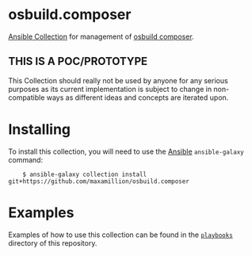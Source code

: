 # osbuild.composer
[Ansible Collection](https://docs.ansible.com/ansible/latest/user_guide/collections_using.html) for management of [osbuild composer](https://www.osbuild.org/documentation/#composer).

## THIS IS A POC/PROTOTYPE
This Collection should really not be used by anyone for any serious purposes as
its current implementation is subject to change in non-compatible ways as
different ideas and concepts are iterated upon.

# Installing

To install this collection, you will need to use the [Ansible](https://github.com/ansible/ansible) `ansible-galaxy` command:

		$ ansible-galaxy collection install git+https://github.com/maxamillion/osbuild.composer

# Examples

Examples of how to use this collection can be found in the [`playbooks`](https://github.com/maxamillion/osbuild.composer/tree/main/playbooks) directory of this repository.

